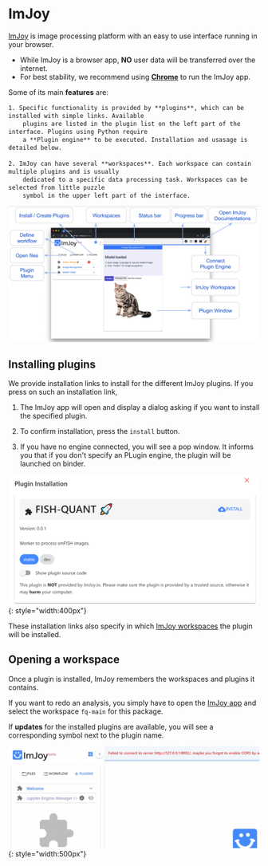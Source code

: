 # ImJoy

[ImJoy](https://imjoy.io/docs/#/) is image processing platform with an easy to use interface running in your browser.  

* While ImJoy is a browser app, **NO** user data will be transferred over the internet.
* For best stability, we recommend using [**Chrome**](https://www.google.com/chrome/) to run the ImJoy app.  

Some of its main **features** are:

    1. Specific functionality is provided by **plugins**, which can be installed with simple links. Available 
        plugins are listed in the plugin list on the left part of the interface. Plugins using Python require 
        a **Plugin engine** to be executed. Installation and usasage is detailed below.  

    2. ImJoy can have several **workspaces**. Each workspace can contain multiple plugins and is usually
        dedicated to a specific data processing task. Workspaces can be selected from little puzzle 
        symbol in the upper left part of the interface.

![imjoy-interface](img/imjoy-interface.png)

## Installing plugins

We provide installation links to install for the different ImJoy plugins. If you press on such an installation link,

1. The ImJoy app will open and display a dialog asking if you want to install the specified plugin.

2. To confirm installation, press the `install` button.
3. If you have no engine connected, you will see a pop window. It informs you that if you don't specify an PLugin engine, the plugin will be launched on binder. 

![imjoy-plugin-installation](img/install_plugin.png){: style="width:400px"}

These installation links also specify in which [ImJoy workspaces](imjoy-installation.md#opening-a-workspace) the plugin will be installed.

## Opening a workspace

Once a plugin is installed, ImJoy remembers the workspaces and plugins it contains.

If you want to redo an analysis, you simply have to open the [ImJoy app](https://imjoy.io/#/app) 
and select the workspace `fq-main` for this package.

If **updates** for the installed plugins are available, you will see a corresponding symbol next to the plugin name.

![imjoy-workspacer.gif](img/imjoy-workspace.gif){: style="width:500px"}
